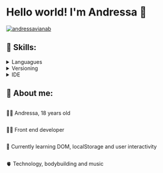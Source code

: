 <h1>Hello world! I'm Andressa 👋</h1>

<span>
  
   [![andressavianab](https://github-readme-stats.vercel.app/api?username=andressavianab&show_icons=true&theme=synthwave)](https://github.com/anuraghazra/github-readme-stats)
  
</span>

<h2> 🧠 Skills: </h2>
<details>
 <summary>Languagues</summary>
  <div style="display: inline_block"><br>
  <img align="center" alt="Andressa-J" src="https://img.icons8.com/color/48/null/html-5--v1.png"/>
  <img align="center" alt="Andressa-j" src="https://img.icons8.com/color/48/null/css3.png"/>
  <img align="center" alt="Andressa-J" src="https://img.icons8.com/color/48/null/javascript--v1.png"/>
  </div>
 </details>
 
 <details>
 <summary>Versioning</summary>
  <div style="display: inline_block"><br>
  <img align="center" alt="Andressa-J" src="https://img.icons8.com/color/48/null/git.png"/>
  </div>
 </details>
 
 <details>
 <summary>IDE</summary>
  <div style="display: inline_block"><br>
  <img align="center" alt="Andressa-J" src="https://img.icons8.com/color/48/null/visual-studio-code-2019.png"/>
  <img align="center" alt="Andressa-J" src="https://img.icons8.com/ios-filled/48/null/java-eclipse.png"/>
  </div>
 </details>
   
   
 <h2>🌠 About me:</h2>
 <div style="display: flex; flex-direction: column;">
  <p>
   🤵‍♀️ Andressa, 18 years old
  </p>
   <p>
   👩‍💻 Front end developer
  </p>
   <p>
   📖 Currently learning DOM, localStorage and user interactivity
  </p>
   <p>
   🫀 Technology, bodybuilding and music
  </p>



 </div>
  
<!---
andressavianab/andressavianab is a ✨ special ✨ repository because its `README.md` (this file) appears on your GitHub profile.
You can click the Preview link to take a look at your changes.
--->
